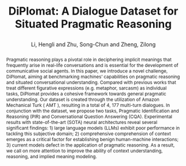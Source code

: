 ---
layout: pub
type: inproceedings
title: >
    DiPlomat: A Dialogue Dataset for Situated Pragmatic Reasoning
author: Li, Hengli and Zhu, Song-Chun and Zheng, Zilong
arxiv: '2306.09030'
abbr: NeurIPS'23
correspondence: Zheng, Zilong
website: https://diplomat-dataset.github.io/
booktitle: NeurIPS D&B
# booktitle: The Thirty-Seventh Annual Conference on Neural Information Processing Systems Datasets and Benchmarks Track (NeurIPS D&B Track)
year: 2023
selected: false
code: https://github.com/diplomat-dataset/diplomat
abstract: >
    Pragmatic reasoning plays a pivotal role in deciphering implicit meanings that frequently arise in real-life conversations and is essential for the development of communicative social agents. In this paper, we introduce a novel challenge, DiPlomat, aiming at benchmarking machines’ capabilities on pragmatic reasoning and situated conversational understanding. Compared with previous works that treat different figurative expressions (e.g. metaphor, sarcasm) as individual tasks, DiPlomat provides a cohesive framework towards general pragmatic understanding. Our dataset is created through the utilization of Amazon Mechanical Turk ( AMT ), resulting in a total of 4, 177 multi-turn dialogues. In conjunction with the dataset, we propose two tasks, Pragmatic Identification and Reasoning (PIR) and Conversational Question Answering (CQA). Experimental results with state-of-the-art (SOTA) neural architectures reveal several significant findings: 1) large language models (LLMs) exhibit poor performance in tackling this subjective domain; 2) comprehensive comprehension of context emerges as a critical factor for establishing benign human-machine interactions; 3) current models defect in the application of pragmatic reasoning. As a result, we call on more attention to improve the ability of context understanding, reasoning, and implied meaning modeling.
bibtex: >
    @inproceedings{li2023diplomat,
        title={DiPlomat: A Dialogue Dataset for Situated Pragmatic Reasoning},
        author={Li, Hengli and Zhu, Song-Chun and Zheng, Zilong},
        booktitle={The Thirty-Seventh Annual Conference on Neural Information Processing Systems Datasets and Benchmarks Track (NeurIPS D&B 2023)},
        year={2023}
    } 
---